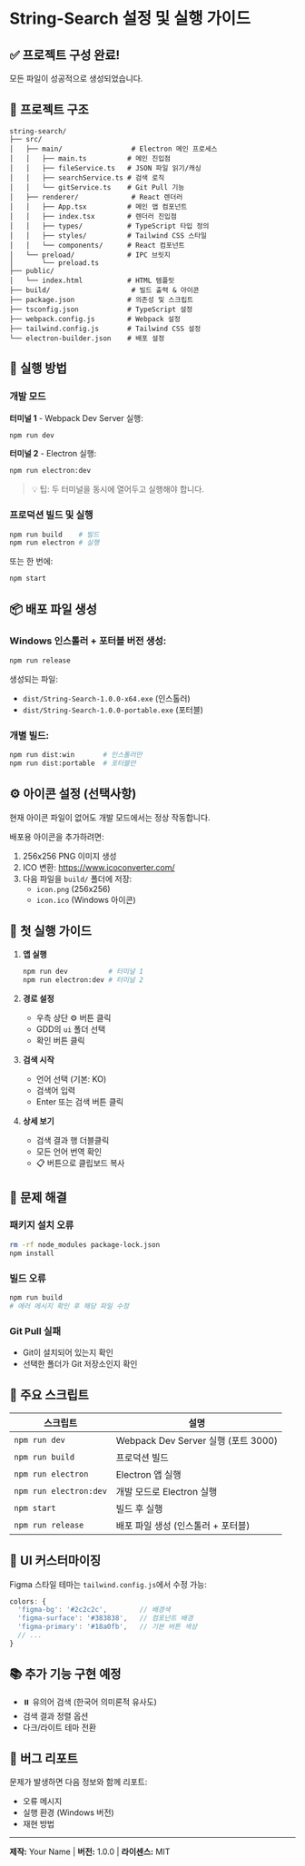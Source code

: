 # String-Search 설정 및 실행 가이드

## ✅ 프로젝트 구성 완료!

모든 파일이 성공적으로 생성되었습니다.

## 📁 프로젝트 구조

```
string-search/
├── src/
│   ├── main/                 # Electron 메인 프로세스
│   │   ├── main.ts          # 메인 진입점
│   │   ├── fileService.ts   # JSON 파일 읽기/캐싱
│   │   ├── searchService.ts # 검색 로직
│   │   └── gitService.ts    # Git Pull 기능
│   ├── renderer/             # React 렌더러
│   │   ├── App.tsx          # 메인 앱 컴포넌트
│   │   ├── index.tsx        # 렌더러 진입점
│   │   ├── types/           # TypeScript 타입 정의
│   │   ├── styles/          # Tailwind CSS 스타일
│   │   └── components/      # React 컴포넌트
│   └── preload/             # IPC 브릿지
│       └── preload.ts
├── public/
│   └── index.html           # HTML 템플릿
├── build/                    # 빌드 출력 & 아이콘
├── package.json             # 의존성 및 스크립트
├── tsconfig.json            # TypeScript 설정
├── webpack.config.js        # Webpack 설정
├── tailwind.config.js       # Tailwind CSS 설정
└── electron-builder.json    # 배포 설정
```

## 🚀 실행 방법

### 개발 모드

**터미널 1** - Webpack Dev Server 실행:
```bash
npm run dev
```

**터미널 2** - Electron 실행:
```bash
npm run electron:dev
```

> 💡 팁: 두 터미널을 동시에 열어두고 실행해야 합니다.

### 프로덕션 빌드 및 실행

```bash
npm run build    # 빌드
npm run electron # 실행
```

또는 한 번에:
```bash
npm start
```

## 📦 배포 파일 생성

### Windows 인스톨러 + 포터블 버전 생성:
```bash
npm run release
```

생성되는 파일:
- `dist/String-Search-1.0.0-x64.exe` (인스톨러)
- `dist/String-Search-1.0.0-portable.exe` (포터블)

### 개별 빌드:
```bash
npm run dist:win       # 인스톨러만
npm run dist:portable  # 포터블만
```

## ⚙️ 아이콘 설정 (선택사항)

현재 아이콘 파일이 없어도 개발 모드에서는 정상 작동합니다.

배포용 아이콘을 추가하려면:

1. 256x256 PNG 이미지 생성
2. ICO 변환: https://www.icoconverter.com/
3. 다음 파일을 `build/` 폴더에 저장:
   - `icon.png` (256x256)
   - `icon.ico` (Windows 아이콘)

## 🎯 첫 실행 가이드

1. **앱 실행**
   ```bash
   npm run dev          # 터미널 1
   npm run electron:dev # 터미널 2
   ```

2. **경로 설정**
   - 우측 상단 ⚙️ 버튼 클릭
   - GDD의 `ui` 폴더 선택
   - 확인 버튼 클릭

3. **검색 시작**
   - 언어 선택 (기본: KO)
   - 검색어 입력
   - Enter 또는 검색 버튼 클릭

4. **상세 보기**
   - 검색 결과 행 더블클릭
   - 모든 언어 번역 확인
   - 📋 버튼으로 클립보드 복사

## 🔧 문제 해결

### 패키지 설치 오류
```bash
rm -rf node_modules package-lock.json
npm install
```

### 빌드 오류
```bash
npm run build
# 에러 메시지 확인 후 해당 파일 수정
```

### Git Pull 실패
- Git이 설치되어 있는지 확인
- 선택한 폴더가 Git 저장소인지 확인

## 📝 주요 스크립트

| 스크립트 | 설명 |
|---------|------|
| `npm run dev` | Webpack Dev Server 실행 (포트 3000) |
| `npm run build` | 프로덕션 빌드 |
| `npm run electron` | Electron 앱 실행 |
| `npm run electron:dev` | 개발 모드로 Electron 실행 |
| `npm start` | 빌드 후 실행 |
| `npm run release` | 배포 파일 생성 (인스톨러 + 포터블) |

## 🎨 UI 커스터마이징

Figma 스타일 테마는 `tailwind.config.js`에서 수정 가능:

```javascript
colors: {
  'figma-bg': '#2c2c2c',        // 배경색
  'figma-surface': '#383838',   // 컴포넌트 배경
  'figma-primary': '#18a0fb',   // 기본 버튼 색상
  // ...
}
```

## 📚 추가 기능 구현 예정

- ⏸️ 유의어 검색 (한국어 의미론적 유사도)
- 검색 결과 정렬 옵션
- 다크/라이트 테마 전환

## 🐛 버그 리포트

문제가 발생하면 다음 정보와 함께 리포트:
- 오류 메시지
- 실행 환경 (Windows 버전)
- 재현 방법

---

**제작:** Your Name | **버전:** 1.0.0 | **라이센스:** MIT
